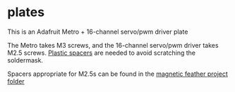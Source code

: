 # plates

This is an Adafruit Metro + 16-channel servo/pwm driver plate

The Metro takes M3 screws, and the 16-channel servo/pwm driver takes M2.5 screws. [Plastic spacers](https://github.com/Collector3/magnetic-feather/blob/master/stls/feather-m2.5-plastic-spacer.stl) are needed to avoid scratching the soldermask.

Spacers appropriate for M2.5s can be found in the [magnetic feather project folder](https://github.com/Collector3/magnetic-feather/tree/master/stls)
